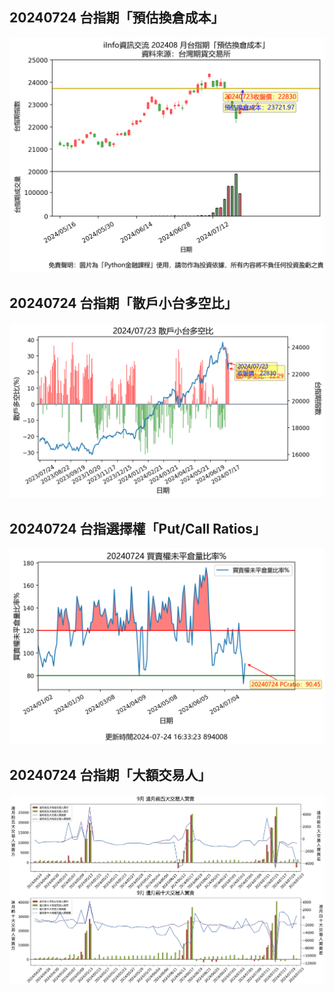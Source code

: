 ## 20240724 台指期「預估換倉成本」
![](images/txfcost.png)

## 20240724 台指期「散戶小台多空比」
![](images/bbiri.png)

## 20240724 台指選擇權「Put/Call Ratios」
![](images/pcratio.png)

## 20240724 台指期「大額交易人」
![](images/blocktrade.png)

